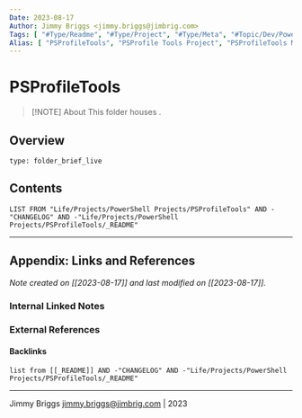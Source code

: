 ```yaml
---
Date: 2023-08-17
Author: Jimmy Briggs <jimmy.briggs@jimbrig.com>
Tags: [ "#Type/Readme", "#Type/Project", "#Type/Meta", "#Topic/Dev/PowerShell", "#Topic/Dev/Windows" ]
Alias: [ "PSProfileTools", "PSProfile Tools Project", "PSProfileTools Module" ]
---
```


# PSProfileTools

> [!NOTE] About
> This folder houses .

## Overview


```ccard
type: folder_brief_live
```
 

## Contents

```dataview
LIST FROM "Life/Projects/PowerShell Projects/PSProfileTools" AND -"CHANGELOG" AND -"Life/Projects/PowerShell Projects/PSProfileTools/_README"
```

***

## Appendix: Links and References

*Note created on [[2023-08-17]] and last modified on [[2023-08-17]].*

### Internal Linked Notes

### External References

#### Backlinks

```dataview
list from [[_README]] AND -"CHANGELOG" AND -"Life/Projects/PowerShell Projects/PSProfileTools/_README"
```


***

Jimmy Briggs <jimmy.briggs@jimbrig.com> | 2023

